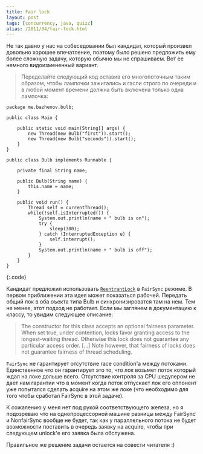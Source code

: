 ```yaml
---
title: Fair lock
layout: post
tags: [concurrency, java, quizz]
alias: /2011/04/fair-lock.html
---
```

Не так давно у нас на собеседовании был кандидат, который произвел довольно хорошее впечатление, поэтому было решено предложить ему более сложную задачу, которую обычно мы не спрашиваем. Вот ее немного видоизмененный вариант.

<!-- excerpt -->

> Переделайте следующий код оставив его многопоточным таким образом, чтобы лампочки зажигались и гасли строго по очереди и в любой момент времени должна быть включена только одна лампочка:

	package me.bazhenov.bulb;

	public class Main {

		public static void main(String[] args) {
			new Thread(new Bulb("first")).start();
			new Thread(new Bulb("seconds")).start();
		}
	}

	public class Bulb implements Runnable {

		private final String name;

		public Bulb(String name) {
			this.name = name;
		}

		public void run() {
			Thread self = currentThread();
			while(!self.isInterrupted()) {
				System.out.println(name + " bulb is on");
				try {
					sleep(300);
				} catch (InterruptedException e) {
					self.interrupt();
				}
				System.out.println(name + " bulb is off");
			}
		}
	}
{:.code}
	
Кандидат предложил использовать [`ReentrantLock`][ref-reentrant-lock] в `FairSync` режиме. В первом приближении эта идея может показаться рабочей. Передать общий лок в оба оъекта типа Bulb и синхронизироватся там на нем. Тем не менее, этот подход не работает. Если мы заглянем в документацию к классу, то увидим следующее описание:

> The constructor for this class accepts an optional fairness parameter. When set true, under contention, locks favor granting access to the longest-waiting thread. Otherwise this lock does not guarantee any particular access order. [...] Note however, that fairness of locks does not guarantee fairness of thread scheduling.

`FairSync` не гарантирует отсутствие race condition'а между потоками. Единственное что он гарантирует это то, что лок возьмет поток который ждал на локе дольше всего. Отсутствие контроля за CPU шедулером не дает нам гарантии что в момент когда поток отпускает лок его оппонент уже попытался сделать acquire на этом же локе (что необходимо для того чтобы сработал FairSync в этой задаче).

К сожалению у меня нет под рукой соответствующего железа, но я подозреваю что на однопроцессорной машине разницы между FairSync и NonfairSync вообще не будет, так как у параллельного потока не будет возможности поставить в очередь заявку на acquire, чтобы при следующем unlock'е его заявка была обслужена.

Правильное же решение задачи остается на совести читателя :)

[ref-reentrant-lock]: http://download.oracle.com/javase/1.5.0/docs/api/java/util/concurrent/locks/ReentrantLock.html